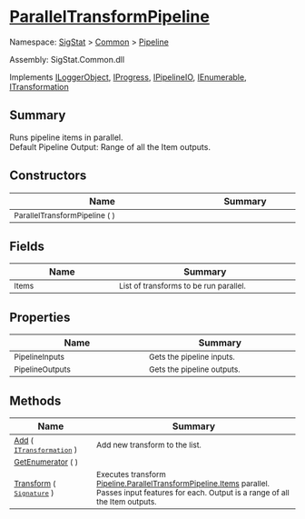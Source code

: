 # [ParallelTransformPipeline](./ParallelTransformPipeline.md)

Namespace: [SigStat]() > [Common](./../README.md) > [Pipeline](./README.md)

Assembly: SigStat.Common.dll

Implements [ILoggerObject](./../ILoggerObject.md), [IProgress](./../Helpers/IProgress.md), [IPipelineIO](./IPipelineIO.md), [IEnumerable](https://docs.microsoft.com/en-us/dotnet/api/System.Collections.IEnumerable), [ITransformation](./../ITransformation.md)

## Summary
Runs pipeline items in parallel.  <br>Default Pipeline Output: Range of all the Item outputs.

## Constructors

| Name | Summary | 
| --- | --- | 
| <sub>ParallelTransformPipeline (  )</sub><img width=200/>  | <sub></sub><img width=200/>  | <br>


## Fields

| Name | Summary | 
| --- | --- | 
| <sub>Items</sub><img width=200/>  | <sub>List of transforms to be run parallel.</sub><img width=200/>  | <br>


## Properties

| Name | Summary | 
| --- | --- | 
| <sub>PipelineInputs</sub><img width=200/>  | <sub>Gets the pipeline inputs.</sub><img width=200/>  | <br>
| <sub>PipelineOutputs</sub><img width=200/>  | <sub>Gets the pipeline outputs.</sub><img width=200/>  | <br>


## Methods

| Name | Summary | 
| --- | --- | 
| <sub>[Add](./Methods/ParallelTransformPipeline-100663502.md) ( [`ITransformation`](./../ITransformation.md) )</sub><img width=200/>  | <sub>Add new transform to the list.</sub><img width=200/>  | <br>
| <sub>[GetEnumerator](./Methods/ParallelTransformPipeline-100663501.md) (  )</sub><img width=200/>  | <sub></sub><img width=200/>  | <br>
| <sub>[Transform](./Methods/ParallelTransformPipeline-100663503.md) ( [`Signature`](./../Signature.md) )</sub><img width=200/>  | <sub>Executes transform [Pipeline.ParallelTransformPipeline.Items](https://github.com/hargitomi97/sigstat/blob/master/docs/md/.md) parallel.  Passes input features for each.  Output is a range of all the Item outputs.</sub><img width=200/>  | <br>


